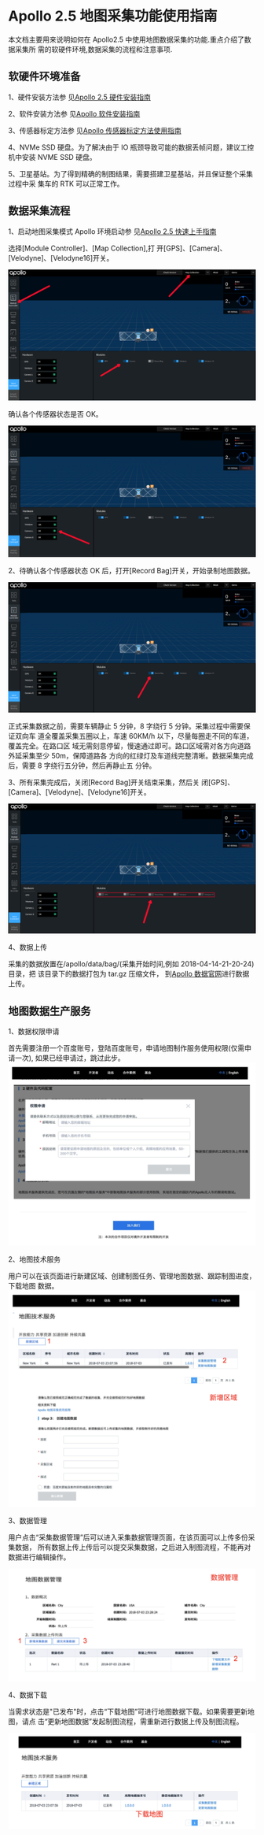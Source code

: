 # Apollo 2.5 地图采集功能使用指南

本文档主要用来说明如何在 Apollo2.5 中使用地图数据采集的功能.重点介绍了数据采集所
需的软硬件环境,数据采集的流程和注意事项.

## 软硬件环境准备

1、硬件安装方法参
见[Apollo 2.5 硬件安装指南](../quickstart/apollo_2_5_hardware_system_installation_guide_v1.md)

2、软件安装方法参
见[Apollo 软件安装指南](../quickstart/apollo_software_installation_guide.md)

3、传感器标定方法参
见[Apollo 传感器标定方法使用指南](../quickstart/multiple_lidar_gnss_calibration_guide.md)

4、NVMe SSD 硬盘。为了解决由于 IO 瓶颈导致可能的数据丢帧问题，建议工控机中安装
NVME SSD 硬盘。

5、卫星基站。为了得到精确的制图结果，需要搭建卫星基站，并且保证整个采集过程中采
集车的 RTK 可以正常工作。

## 数据采集流程

1、启动地图采集模式 Apollo 环境启动参
见[Apollo 2.5 快速上手指南](../quickstart/apollo_2_5_quick_start_cn.md)

选择[Module Controller]、[Map Collection],打
开[GPS]、[Camera]、[Velodyne]、[Velodyne16]开关。

![](images/map_collection_sensor_open.png)

确认各个传感器状态是否 OK。

![](images/map_collection_sensor_check.png)

2、待确认各个传感器状态 OK 后，打开[Record Bag]开关，开始录制地图数据。

![](images/map_collection_sensor_start_record.png)

正式采集数据之前，需要车辆静止 5 分钟，8 字绕行 5 分钟。采集过程中需要保证双向车
道全覆盖采集五圈以上，车速 60KM/h 以下，尽量每圈走不同的车道，覆盖完全。在路口区
域无需刻意停留，慢速通过即可。路口区域需对各方向道路外延采集至少 50m，保障道路各
方向的红绿灯及车道线完整清晰。数据采集完成后，需要 8 字绕行五分钟，然后再静止五
分钟。

3、所有采集完成后，关闭[Record Bag]开关结束采集，然后关
闭[GPS]、[Camera]、[Velodyne]、[Velodyne16]开关。

![](images/map_collection_sensor_stop_record.png)

4、数据上传

采集的数据放置在/apollo/data/bag/(采集开始时间,例如 2018-04-14-21-20-24)目录，把
该目录下的数据打包为 tar.gz 压缩文件，
到[Apollo 数据官网](http://data.apollo.auto/hd_map_intro/?locale=zh-cn)进行数据
上传。

## 地图数据生产服务

1、数据权限申请

首先需要注册一个百度账号，登陆百度账号，申请地图制作服务使用权限(仅需申请一次),
如果已经申请过，跳过此步。 ![](images/map_collection_request_ch.png)

2、地图技术服务

用户可以在该页面进行新建区域、创建制图任务、管理地图数据、跟踪制图进度，下载地图
数据。 ![](images/map_collection_Area_ch.png)

3、数据管理

用户点击“采集数据管理”后可以进入采集数据管理页面，在该页面可以上传多份采集数据，
所有数据上传上传后可以提交采集数据，之后进入制图流程，不能再对数据进行编辑操作。

![](images/map_collection_Management_ch.png)

4、数据下载

当需求状态是"已发布"时，点击“下载地图”可进行地图数据下载。如果需要更新地图，请点
击“更新地图数据”发起制图流程，需重新进行数据上传及制图流程。

![](images/map_collection_Download_ch.png)
